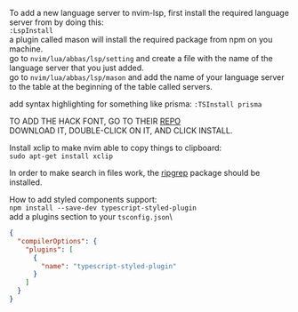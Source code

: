 To add a new language server to nvim-lsp, first install the required language server from by doing this:\
`:LspInstall`\
a plugin called mason will install the required package from npm on you machine.\
go to `nvim/lua/abbas/lsp/setting` and create a file with the name of the language server that you just added.\
go to `nvim/lua/abbas/lsp/mason` and add the name of your language server to the table at the beginning of the table called servers.

add syntax highlighting for something like prisma:
`:TSInstall prisma`

TO ADD THE HACK FONT, GO TO THEIR [REPO](https://github.com/ryanoasis/nerd-fonts/blob/master/patched-fonts/Hack/Regular/complete/Hack%20Regular%20Nerd%20Font%20Complete.ttf)\
DOWNLOAD IT, DOUBLE-CLICK ON IT, AND CLICK INSTALL.

Install xclip to make nvim able to copy things to clipboard:\
`sudo apt-get install xclip `

In order to make search in files work, the [ripgrep](https://github.com/BurntSushi/ripgrep) package should be installed.

How to add styled components support:\
`npm install --save-dev typescript-styled-plugin`\
add a plugins section to your `tsconfig.json`\
```json
{
  "compilerOptions": {
    "plugins": [
      {
        "name": "typescript-styled-plugin"
      }
    ]
  }
}
```